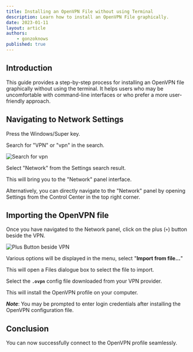```yaml
---
title: Installing an OpenVPN File without using Terminal
description: Learn how to install an OpenVPN File graphically.
date: 2023-01-11
layout: article
authors: 
    - gonzoknows
published: true
---
```


## Introduction

This guide provides a step-by-step process for installing an OpenVPN file graphically without using the terminal. It helps users who may be uncomfortable with command-line interfaces or who prefer a more user-friendly approach.

## Navigating to Network Settings

Press the Windows/Super key.

Search for "VPN" or "vpn" in the search.

![Search for vpn](https://raw.githubusercontent.com/Vanilla-OS/handbook/main/assets/uploads/OpenVPN/install-openvpn-from-file-search.webp)

Select "Network" from the Settings search result.

This will bring you to the "Network" panel interface.

Alternatively, you can directly navigate to the "Network" panel by opening Settings from the Control Center in the top right corner.

## Importing the OpenVPN file

Once you have navigated to the Network panel, click on the plus (`+`) button beside the VPN.

![Plus Button beside VPN](https://raw.githubusercontent.com/Vanilla-OS/handbook/main/assets/uploads/OpenVPN/install-openvpn-from-file-vpn-add.webp)

Various options will be displayed in the menu, select "**Import from file...**"

This will open a Files dialogue box to select the file to import.

Select the **`.ovpn`** config file downloaded from your VPN provider.

This will install the OpenVPN profile on your computer.

_**Note**_: You may be prompted to enter login credentials after installing the OpenVPN configuration file.

## Conclusion

You can now successfully connect to the OpenVPN profile seamlessly.
